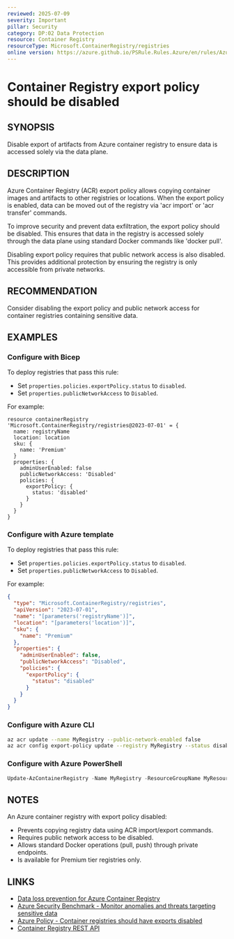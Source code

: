 ```yaml
---
reviewed: 2025-07-09
severity: Important
pillar: Security
category: DP:02 Data Protection
resource: Container Registry
resourceType: Microsoft.ContainerRegistry/registries
online version: https://azure.github.io/PSRule.Rules.Azure/en/rules/Azure.ACR.ExportPolicy/
---
```


# Container Registry export policy should be disabled

## SYNOPSIS

Disable export of artifacts from Azure container registry to ensure data is accessed solely via the data plane.

## DESCRIPTION

Azure Container Registry (ACR) export policy allows copying container images and artifacts to other registries or locations. 
When the export policy is enabled, data can be moved out of the registry via 'acr import' or 'acr transfer' commands.

To improve security and prevent data exfiltration, the export policy should be disabled.
This ensures that data in the registry is accessed solely through the data plane using standard Docker commands like 'docker pull'.

Disabling export policy requires that public network access is also disabled.
This provides additional protection by ensuring the registry is only accessible from private networks.

## RECOMMENDATION

Consider disabling the export policy and public network access for container registries containing sensitive data.

## EXAMPLES

### Configure with Bicep

To deploy registries that pass this rule:

- Set `properties.policies.exportPolicy.status` to `disabled`.
- Set `properties.publicNetworkAccess` to `Disabled`.

For example:

```bicep
resource containerRegistry 'Microsoft.ContainerRegistry/registries@2023-07-01' = {
  name: registryName
  location: location
  sku: {
    name: 'Premium'
  }
  properties: {
    adminUserEnabled: false
    publicNetworkAccess: 'Disabled'
    policies: {
      exportPolicy: {
        status: 'disabled'
      }
    }
  }
}
```

### Configure with Azure template

To deploy registries that pass this rule:

- Set `properties.policies.exportPolicy.status` to `disabled`.
- Set `properties.publicNetworkAccess` to `Disabled`.

For example:

```json
{
  "type": "Microsoft.ContainerRegistry/registries",
  "apiVersion": "2023-07-01",
  "name": "[parameters('registryName')]",
  "location": "[parameters('location')]",
  "sku": {
    "name": "Premium"
  },
  "properties": {
    "adminUserEnabled": false,
    "publicNetworkAccess": "Disabled",
    "policies": {
      "exportPolicy": {
        "status": "disabled"
      }
    }
  }
}
```

### Configure with Azure CLI

```bash
az acr update --name MyRegistry --public-network-enabled false
az acr config export-policy update --registry MyRegistry --status disabled
```

### Configure with Azure PowerShell

```powershell
Update-AzContainerRegistry -Name MyRegistry -ResourceGroupName MyResourceGroup -PublicNetworkAccess Disabled
```

## NOTES

An Azure container registry with export policy disabled:

- Prevents copying registry data using ACR import/export commands.
- Requires public network access to be disabled.
- Allows standard Docker operations (pull, push) through private endpoints.
- Is available for Premium tier registries only.

## LINKS

- [Data loss prevention for Azure Container Registry](https://learn.microsoft.com/en-gb/azure/container-registry/data-loss-prevention)
- [Azure Security Benchmark - Monitor anomalies and threats targeting sensitive data](https://learn.microsoft.com/en-gb/security/benchmark/azure/baselines/container-registry-security-baseline?toc=%2Fazure%2Fcontainer-registry%2FTOC.json#dp-2-monitor-anomalies-and-threats-targeting-sensitive-data)
- [Azure Policy - Container registries should have exports disabled](https://github.com/Azure/azure-policy/blob/master/built-in-policies/policyDefinitions/Container%20Registry/ACR_ExportPolicy_AuditDeny.json)
- [Container Registry REST API](https://docs.microsoft.com/en-us/rest/api/containerregistry/)